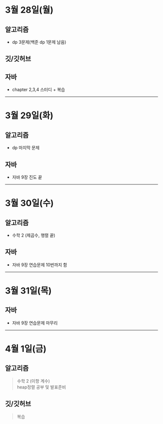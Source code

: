 # 3월 28일(월)

## 알고리즘  
- dp 3문제(백준 dp 1문제 남음)  

## 깃/깃허브

## 자바
- chapter 2,3,4 스터디 + 복습  


-------------------
# 3월 29일(화)

## 알고리즘  
- dp 마지막 문제 
## 자바
- 자바 9장 진도 끝

-------------------

# 3월 30일(수)
## 알고리즘
- 수학 2 (제곱수, 행렬 끝)  

## 자바 
- 자바 9장 연습문제 10번까지 함
-------------------

# 3월 31일(목)  
## 자바 
- 자바 9장 연습문제 마무리
-------------------
# 4월 1일(금)
## 알고리즘 
> 수학 2 (이항 계수)  
> heap정렬 공부 및 발표준비
## 깃/깃허브
> 복습
